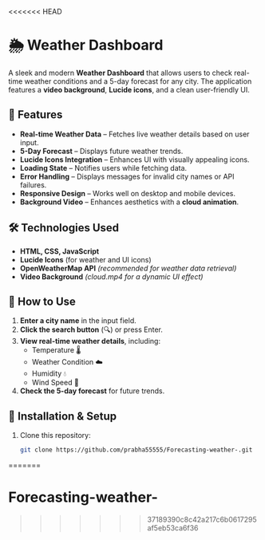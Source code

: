 <<<<<<< HEAD
# 🌦 Weather Dashboard

A sleek and modern **Weather Dashboard** that allows users to check real-time weather conditions and a 5-day forecast for any city. The application features a **video background**, **Lucide icons**, and a clean user-friendly UI.

## 🚀 Features

- **Real-time Weather Data** – Fetches live weather details based on user input.
- **5-Day Forecast** – Displays future weather trends.
- **Lucide Icons Integration** – Enhances UI with visually appealing icons.
- **Loading State** – Notifies users while fetching data.
- **Error Handling** – Displays messages for invalid city names or API failures.
- **Responsive Design** – Works well on desktop and mobile devices.
- **Background Video** – Enhances aesthetics with a **cloud animation**.

## 🛠 Technologies Used

- **HTML, CSS, JavaScript**
- **Lucide Icons** (for weather and UI icons)
- **OpenWeatherMap API** *(recommended for weather data retrieval)*
- **Video Background** *(cloud.mp4 for a dynamic UI effect)*


## 🎯 How to Use

1. **Enter a city name** in the input field.
2. **Click the search button** (🔍) or press Enter.
3. **View real-time weather details**, including:
   - Temperature 🌡️
   - Weather Condition ☁️
   - Humidity 💧
   - Wind Speed 💨
4. **Check the 5-day forecast** for future trends.

## 🔧 Installation & Setup

1. Clone this repository:
   ```bash
   git clone https://github.com/prabha55555/Forecasting-weather-.git
=======
# Forecasting-weather-
>>>>>>> 37189390c8c42a217c6b0617295af5eb53ca6f36
